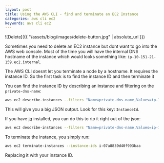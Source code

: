 ```yaml
---
layout: post
title: Using the AWS CLI - find and terminate an EC2 Instance
categories: aws cli ec2
keywords: aws cli ec2
---
```

![Delete]({{ "/assets/blog/images/delete-button.jpg" | absolute_url }})

Sometimes you need to delete an EC2 instance but dont want to go into the AWS
web console.  Most of the time you will have the internal DNS hostname of the instance
which would looks something like: `ip-10-151-21-159.ec2.internal`.

The AWS CLI doesnt let you terminate a node by a hostname.  It requires the
instance ID.  So the first task is to find the instance ID and then terminate it

You can find the instance ID by describing an instance and filtering on the `private-dns-name`:

```bash
aws ec2 describe-instances --filters "Name=private-dns-name,Values=ip-10-151-21-159.ec2.internal"
```

This will give you a big JSON output.  Look for this key: `InstanceId`.

If you have [jq](https://stedolan.github.io/jq/) installed, you can do this to rip it
right out of the json:

```bash
aws ec2 describe-instances --filters "Name=private-dns-name,Values=ip-10-151-21-159.ec2.internal" | jq -r .Reservations[0].Instances[0].InstanceId
```

To terminate the instance, you simply run:

```bash
aws ec2 terminate-instances --instance-ids i-07a8839d40f993baa
```

Replacing it with your instance ID.
